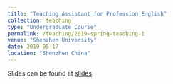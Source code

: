 ```yaml
---
title: "Teaching Assistant for Profession English"
collection: teaching
type: "Undergraduate Course"
permalink: /teaching/2019-spring-teaching-1
venue: "Shenzhen University"
date: 2019-05-17
location: "Shenzhen China"
---
```


Slides can be found at [slides](/files/Paper-Writing-Seminar.pdf)